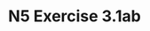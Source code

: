 ---
#This is just for you to quickly see what the file is - it can be anything you want
title: N5 Exercise 3.1ab

#This must match the level for the page you want it to appear on
level: National 5

#This must match the category id for the table the table you wish this to appear in
category: n5exercises

#This must match the subject you wish this to appear in
subject: Chemistry

#There should be an entry here for each column in the table you wish to populate:
'#': 3.11
Unit: Metallic Bonding & Reaction of Metals
Exercises:
    - url: /chemistry/national5/Nat5 Self Study Exercises/Nat5PP SelfStudy 3.1ab.pdf
      link_text: Unit 3.1ab Exercises
---